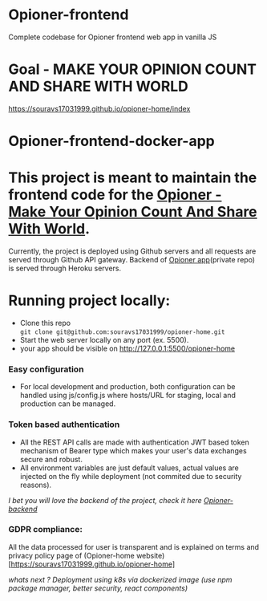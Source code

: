# Opioner-frontend
Complete codebase for Opioner frontend web app in vanilla JS

# Goal - MAKE YOUR OPINION COUNT AND SHARE WITH WORLD

https://souravs17031999.github.io/opioner-home/index

# Opioner-frontend-docker-app

# This project is meant to maintain the frontend code for the [Opioner - Make Your Opinion Count And Share With World](https://souravs17031999.github.io/opioner-home/index).
Currently, the project is deployed using Github servers and all requests are served through Github API gateway.
Backend of [Opioner app](https://github.com/souravs17031999/opioner-backend)(private repo) is served through Heroku servers.

# Running project locally:

* Clone this repo    
  `git clone git@github.com:souravs17031999/opioner-home.git`      
* Start the web server locally on any port (ex. 5500).
* your app should be visible on http://127.0.0.1:5500/opioner-home

### Easy configuration
* For local development and production, both configuration can be handled using js/config.js where hosts/URL for staging, local and production can be managed.

### Token based authentication
- All the REST API calls are made with authentication JWT based token mechanism of Bearer type which makes your user's data exchanges secure and robust.
- All environment variables are just default values, actual values are injected on the fly while deployment (not commited due to security reasons).


_I bet you will love the backend of the project, check it here [Opioner-backend](https://github.com/souravs17031999/opioner-backend)_

### GDPR compliance:
All the data processed for user is transparent and is explained on terms and privacy policy page of (Opioner-home website)[https://souravs17031999.github.io/opioner-home]

_whats next ? Deployment using k8s via dockerized image (use npm package manager, better security, react components)_
